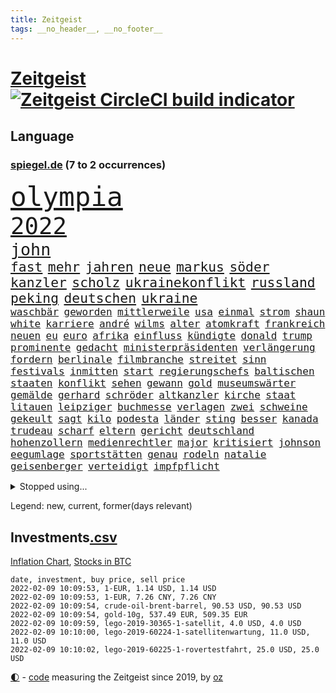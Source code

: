 ```yaml
---
title: Zeitgeist
tags: __no_header__, __no_footer__
---
```


# [Zeitgeist](https://oliz.io/zeitgeist/) [![Zeitgeist CircleCI build indicator](https://circleci.com/gh/ooz/zeitgeist.svg?style=shield)](https://circleci.com/gh/ooz/zeitgeist)

## Language

<h3><a href="https://www.spiegel.de" target="_blank">spiegel.de</a> (7 to 2 occurrences)</h3>
<p style="font-family:monospace">
<span style="font-size:32pt"><a href="news_links.html#olympia" class="current">olympia</a></span>
<br>
<span style="font-size:28pt"><a href="news_links.html#2022" class="current">2022</a></span>
<br>
<span style="font-size:20pt"><a href="news_links.html#john" class="current">john</a></span>
<br>
<span style="font-size:16pt"><a href="news_links.html#fast" class="current">fast</a></span>
<span style="font-size:16pt"><a href="news_links.html#mehr" class="current">mehr</a></span>
<span style="font-size:16pt"><a href="news_links.html#jahren" class="current">jahren</a></span>
<span style="font-size:16pt"><a href="news_links.html#neue" class="current">neue</a></span>
<span style="font-size:16pt"><a href="news_links.html#markus" class="current">markus</a></span>
<span style="font-size:16pt"><a href="news_links.html#söder" class="current">söder</a></span>
<span style="font-size:16pt"><a href="news_links.html#kanzler" class="current">kanzler</a></span>
<span style="font-size:16pt"><a href="news_links.html#scholz" class="current">scholz</a></span>
<span style="font-size:16pt"><a href="news_links.html#ukrainekonflikt" class="current">ukrainekonflikt</a></span>
<span style="font-size:16pt"><a href="news_links.html#russland" class="current">russland</a></span>
<span style="font-size:16pt"><a href="news_links.html#peking" class="current">peking</a></span>
<span style="font-size:16pt"><a href="news_links.html#deutschen" class="current">deutschen</a></span>
<span style="font-size:16pt"><a href="news_links.html#ukraine" class="current">ukraine</a></span>
<br>
<span style="font-size:12pt"><a href="news_links.html#waschbär" class="current">waschbär</a></span>
<span style="font-size:12pt"><a href="news_links.html#geworden" class="current">geworden</a></span>
<span style="font-size:12pt"><a href="news_links.html#mittlerweile" class="current">mittlerweile</a></span>
<span style="font-size:12pt"><a href="news_links.html#usa" class="current">usa</a></span>
<span style="font-size:12pt"><a href="news_links.html#einmal" class="current">einmal</a></span>
<span style="font-size:12pt"><a href="news_links.html#strom" class="current">strom</a></span>
<span style="font-size:12pt"><a href="news_links.html#shaun" class="new">shaun</a></span>
<span style="font-size:12pt"><a href="news_links.html#white" class="current">white</a></span>
<span style="font-size:12pt"><a href="news_links.html#karriere" class="current">karriere</a></span>
<span style="font-size:12pt"><a href="news_links.html#andré" class="current">andré</a></span>
<span style="font-size:12pt"><a href="news_links.html#wilms" class="new">wilms</a></span>
<span style="font-size:12pt"><a href="news_links.html#alter" class="current">alter</a></span>
<span style="font-size:12pt"><a href="news_links.html#atomkraft" class="current">atomkraft</a></span>
<span style="font-size:12pt"><a href="news_links.html#frankreich" class="current">frankreich</a></span>
<span style="font-size:12pt"><a href="news_links.html#neuen" class="current">neuen</a></span>
<span style="font-size:12pt"><a href="news_links.html#eu" class="current">eu</a></span>
<span style="font-size:12pt"><a href="news_links.html#euro" class="current">euro</a></span>
<span style="font-size:12pt"><a href="news_links.html#afrika" class="current">afrika</a></span>
<span style="font-size:12pt"><a href="news_links.html#einfluss" class="current">einfluss</a></span>
<span style="font-size:12pt"><a href="news_links.html#kündigte" class="current">kündigte</a></span>
<span style="font-size:12pt"><a href="news_links.html#donald" class="current">donald</a></span>
<span style="font-size:12pt"><a href="news_links.html#trump" class="current">trump</a></span>
<span style="font-size:12pt"><a href="news_links.html#prominente" class="current">prominente</a></span>
<span style="font-size:12pt"><a href="news_links.html#gedacht" class="current">gedacht</a></span>
<span style="font-size:12pt"><a href="news_links.html#ministerpräsidenten" class="current">ministerpräsidenten</a></span>
<span style="font-size:12pt"><a href="news_links.html#verlängerung" class="current">verlängerung</a></span>
<span style="font-size:12pt"><a href="news_links.html#fordern" class="current">fordern</a></span>
<span style="font-size:12pt"><a href="news_links.html#berlinale" class="current">berlinale</a></span>
<span style="font-size:12pt"><a href="news_links.html#filmbranche" class="current">filmbranche</a></span>
<span style="font-size:12pt"><a href="news_links.html#streitet" class="current">streitet</a></span>
<span style="font-size:12pt"><a href="news_links.html#sinn" class="current">sinn</a></span>
<span style="font-size:12pt"><a href="news_links.html#festivals" class="current">festivals</a></span>
<span style="font-size:12pt"><a href="news_links.html#inmitten" class="current">inmitten</a></span>
<span style="font-size:12pt"><a href="news_links.html#start" class="current">start</a></span>
<span style="font-size:12pt"><a href="news_links.html#regierungschefs" class="current">regierungschefs</a></span>
<span style="font-size:12pt"><a href="news_links.html#baltischen" class="new">baltischen</a></span>
<span style="font-size:12pt"><a href="news_links.html#staaten" class="current">staaten</a></span>
<span style="font-size:12pt"><a href="news_links.html#konflikt" class="current">konflikt</a></span>
<span style="font-size:12pt"><a href="news_links.html#sehen" class="current">sehen</a></span>
<span style="font-size:12pt"><a href="news_links.html#gewann" class="current">gewann</a></span>
<span style="font-size:12pt"><a href="news_links.html#gold" class="current">gold</a></span>
<span style="font-size:12pt"><a href="news_links.html#museumswärter" class="new">museumswärter</a></span>
<span style="font-size:12pt"><a href="news_links.html#gemälde" class="current">gemälde</a></span>
<span style="font-size:12pt"><a href="news_links.html#gerhard" class="current">gerhard</a></span>
<span style="font-size:12pt"><a href="news_links.html#schröder" class="current">schröder</a></span>
<span style="font-size:12pt"><a href="news_links.html#altkanzler" class="current">altkanzler</a></span>
<span style="font-size:12pt"><a href="news_links.html#kirche" class="current">kirche</a></span>
<span style="font-size:12pt"><a href="news_links.html#staat" class="current">staat</a></span>
<span style="font-size:12pt"><a href="news_links.html#litauen" class="current">litauen</a></span>
<span style="font-size:12pt"><a href="news_links.html#leipziger" class="current">leipziger</a></span>
<span style="font-size:12pt"><a href="news_links.html#buchmesse" class="new">buchmesse</a></span>
<span style="font-size:12pt"><a href="news_links.html#verlagen" class="new">verlagen</a></span>
<span style="font-size:12pt"><a href="news_links.html#zwei" class="current">zwei</a></span>
<span style="font-size:12pt"><a href="news_links.html#schweine" class="current">schweine</a></span>
<span style="font-size:12pt"><a href="news_links.html#gekeult" class="new">gekeult</a></span>
<span style="font-size:12pt"><a href="news_links.html#sagt" class="current">sagt</a></span>
<span style="font-size:12pt"><a href="news_links.html#kilo" class="current">kilo</a></span>
<span style="font-size:12pt"><a href="news_links.html#podesta" class="new">podesta</a></span>
<span style="font-size:12pt"><a href="news_links.html#länder" class="current">länder</a></span>
<span style="font-size:12pt"><a href="news_links.html#sting" class="new">sting</a></span>
<span style="font-size:12pt"><a href="news_links.html#besser" class="current">besser</a></span>
<span style="font-size:12pt"><a href="news_links.html#kanada" class="current">kanada</a></span>
<span style="font-size:12pt"><a href="news_links.html#trudeau" class="new">trudeau</a></span>
<span style="font-size:12pt"><a href="news_links.html#scharf" class="current">scharf</a></span>
<span style="font-size:12pt"><a href="news_links.html#eltern" class="current">eltern</a></span>
<span style="font-size:12pt"><a href="news_links.html#gericht" class="current">gericht</a></span>
<span style="font-size:12pt"><a href="news_links.html#deutschland" class="current">deutschland</a></span>
<span style="font-size:12pt"><a href="news_links.html#hohenzollern" class="new">hohenzollern</a></span>
<span style="font-size:12pt"><a href="news_links.html#medienrechtler" class="new">medienrechtler</a></span>
<span style="font-size:12pt"><a href="news_links.html#major" class="current">major</a></span>
<span style="font-size:12pt"><a href="news_links.html#kritisiert" class="current">kritisiert</a></span>
<span style="font-size:12pt"><a href="news_links.html#johnson" class="current">johnson</a></span>
<span style="font-size:12pt"><a href="news_links.html#eegumlage" class="current">eegumlage</a></span>
<span style="font-size:12pt"><a href="news_links.html#sportstätten" class="current">sportstätten</a></span>
<span style="font-size:12pt"><a href="news_links.html#genau" class="current">genau</a></span>
<span style="font-size:12pt"><a href="news_links.html#rodeln" class="current">rodeln</a></span>
<span style="font-size:12pt"><a href="news_links.html#natalie" class="current">natalie</a></span>
<span style="font-size:12pt"><a href="news_links.html#geisenberger" class="current">geisenberger</a></span>
<span style="font-size:12pt"><a href="news_links.html#verteidigt" class="current">verteidigt</a></span>
<span style="font-size:12pt"><a href="news_links.html#impfpflicht" class="current">impfpflicht</a></span>
</p>
<details>
<summary>Stopped using...</summary>
<p class="former" style="font-size:12pt">
magdeburg(477) bewaffnete(476) bundeswehr(476) libanon(476) mächtige(476) scheinen(476) schrieb(476) beschreibt(475) eustaaten(475) evakuiert(475) fort(475) identifiziert(475) innenminister(475) lautet(475) locker(475) passanten(475) rassistisch(475) sicherheitskräfte(475) strand(475) verhandelt(475) dinge(474) million(474) pakistan(474) schatten(474) bar(473) becker(473) bundespolizei(473) diskussion(473) entdeckte(473) haseloff(473) innenstadt(473) lebenslanger(473) leere(473) main(473) wen(473) österreichische(473) abenteuer(472) emma(472) kritiker(472) privaten(472) recherchen(472) reiche(472) schlimmer(472) terroristen(472) umwelt(472) antarktis(471) b(471) badenwürttembergs(471) besitzer(471) einzelne(471) gutes(471) höheren(471) liege(471) paare(471) werk(471) bmw(470) elektroauto(470) froh(470) medizin(470) mordfall(470) stefan(470) streiks(470) zahlt(470) analyse(469) anscheinend(469) bildungsministerin(469) bitte(469) branchen(469) dominiert(469) großaufgebot(469) kieler(469) pariser(469) reformen(469) rettungskräfte(469) riss(469) super(469) teheran(469) umweltministerin(469) aktien(468) beschluss(468) coronainfektionen(468) dach(468) ehre(468) erscheinen(468) gewissen(468) greta(468) herzogin(468) kapitän(468) kolumne(468) la(468) mangelt(468) nicola(468) schaltet(468) stärken(468) thunberg(468) belasten(467) beweisen(467) gewaltig(467) gewinner(467) historische(467) negativ(467) spdpolitikerin(467) zeremonie(467) überrascht(467) arsenal(466) attentat(466) benzin(466) beteiligten(466) format(466) jahrzehnte(466) kanzleramt(466) konflikte(466) messer(466) phase(466) quote(466) senken(466) unterschiedlich(466) amerika(465) anschläge(465) bull(465) fußballprofi(465) moderator(465) niederlagen(465) red(465) spekuliert(465) trauer(465) zusammenarbeit(465) zwillinge(465) angesteckt(464) behandeln(464) csuchef(464) endgültig(464) jobs(464) lionel(464) messi(464) r(464) rand(464) tweet(464) verbreitung(464) vorübergehend(464) 99(463) beginnen(463) debatten(463) distanziert(463) durften(463) ertragen(463) klimaschützer(463) medikament(463) 33(462) bestellt(462) forderte(462) hände(462) kostenlose(462) aufnahme(461) dänischen(461) gemein(461) irans(461) kehrte(461) kindesmissbrauch(461) standen(461) umsatz(461) update(461) aufbauen(460) drastische(460) etliche(460) august(459) freude(459) größeren(459) qualifikation(459) yorks(459) angeklagten(458) herrschen(458) reagierten(458) taiwan(458) volle(458) franziskus(457) ministerpräsidentin(457) perfekte(457) coronaschutz(456) ehe(456) einsetzen(456) gesamten(456) verfehlt(456) automobilgeschichte(455) begeisterten(455) eklat(455) kinos(455) leichtathletik(455) schlicht(455) tiefen(455) vermeintlichen(455) verschwanden(455) verzögern(455) zahlte(455) zugelassen(455) überschwemmungen(455) genehmigung(454) aufstellen(453) gedanken(452) golden(452) kate(452) konsum(452) letztes(452) patient(452) 28(451) beschlagnahmt(451) erschienen(451) fernsehen(451) registrieren(451) wien(451) 1000(450) erdbeben(450) monats(450) rose(450) seltsame(450) milliardenhöhe(449) vorgelegt(449) ereignisse(448) erschießt(448) mancher(448) präsenzunterricht(448) rasen(448) einiger(447) general(447) parallelen(447) pfund(447) kontaktbeschränkungen(446) nachts(446) ute(446) fehlten(445) kostenlos(445) verzeichnet(445) begrüßt(444) strenger(444) wirksamkeit(444) schlugen(443) enttäuschung(442) gouverneur(442) konferenz(442) empfehlung(441) fußballem(441) hängen(441) terrorismus(441) vermeintlich(440) vertagt(440) ältere(440) überfahren(439) geborgen(437) läden(437) rutschte(437) dramatischen(436) runden(436) kapitel(435) pilot(435) afghanische(434) erforscht(434) erhöhung(433) lebensgefährlich(431) schmerz(431) versorgung(431) vermissten(429) verschafft(429) schritten(427) athletinnen(425) gesundheitliche(425) günther(425) tuchel(425) missachtung(424) anderswo(422) held(422) existenz(421) missbrauchskomplex(421) eingeräumt(420) ferien(419) service(419) tragischen(419) drohne(417) gebieten(416) sicherheitsvorkehrungen(416) farbe(415) härtere(415) impfzentrum(414) sprit(414) renommierten(412) superwahljahr(412) gala(409) lieferengpässe(409) mängel(406) fotografieren(405) ärgern(405) gelangt(399) interviews(398) befunden(395) behindert(393) seniorin(386) einsatzkräften(381) mangelnde(379) trocken(378) schwangerschaftsabbrüche(374) stationiert(374) technische(366) cent(364) juristische(360) luxemburg(359) extremwetter(350) trinken(348) stromnetz(346) taucher(346) benannt(337) neuanfang(332) j(329) rausch(323) krimi(316) stadien(314) einstecken(312) elfjährigen(311) rum(311) ärmsten(309) konservative(306) angefeindet(305) gregor(305) dementieren(301) besetzen(295) zypern(291) 22jähriger(289) angebote(289) witwe(289) entmachtete(285) scharfen(284) wüste(282) werte(280) sat1(278) fasst(275) willkommen(272) zwischenfall(271) zufriedener(270) lebensgefährliche(269) afghanischen(265) millionensumme(261) übergriff(250) vorreiter(248) 25jährige(247) rebellen(247) zurückzukehren(246) ausgewählt(245) birgt(245) beworfen(244) historikerin(243) waldbrände(241) 38(240) bond(240) meilenstein(240) eingeholt(237) ängste(236) autofahrern(235) eingestürzt(235) fossile(234) ständigen(233) ungeimpft(232) gesprungen(231) müll(230) impfquote(229) tank(229) banden(227) todesdrohungen(227) bitteren(225) fünfjähriger(224) hit(224) knochen(224) spitzen(224) minsk(223) darstellung(222) sechzigerjahre(221) zusammenarbeiten(221) hakt(220) welterfolg(220) tribüne(217) formiert(216) ifoumfrage(216) stundenlang(216) biss(215) belgischen(214) regenfälle(214) temperatur(214) jemals(213) rechtswidrig(213) asylanträge(212) truppe(212) brannte(210) terroranschlag(210) leichten(209) ausschnitte(208) lloyd(208) schäumt(208) strikt(208) hollywoodstar(207) volk(207) 28jähriger(205) irre(205) journal(205) kroatien(205) potenzielle(204) aufgeflogen(203) seenot(203) 160(202) europol(202) britisches(200) furcht(198) aufbau(197) fazit(197) tour(196) eröffnen(195) leroy(194) sané(194) venedig(193) stilkritik(192) roter(191) sperrung(191) cup(190) 2007(189) 1300(188) werkstatt(187) lukaku(186) romelu(186) bedankt(185) präsentierte(185) andorra(183) beides(183) leser(182) aushalten(181) geklettert(181) wanderer(181) aufruhr(180) crown(180) lieferengpässen(180) ermordung(179) fühlte(179) landsleute(179) flut(178) funktionär(178) nbastar(178) zähne(178) buchen(177) errichtet(177) polnischen(177) zehnte(177) colorado(175) 14jähriger(174) berufe(174) hochwasser(174) debattieren(173) 210(172) timing(171) henry(169) härteres(168) supermärkte(168) pferde(167) mainzer(166) rückkehrer(166) dämpfen(165) ministerpräsidentenkonferenz(164) lukrative(163) cduchefs(162) entthront(162) erkunden(162) schwach(162) analysten(161) nachhaltiger(161) 1999(160) atomwaffen(160) impfstatus(160) nachträglich(160) nazizeit(160) zeichnen(160) zivile(159) nbaprofi(158) 'ndrangheta(157) gültig(157) wiedereröffnet(157) bedrohen(156) achtzigerjahren(155) drauf(155) gegensteuern(155) unglücks(155) verkehrsministerium(155) gedränge(154) rast(154) 400000(153) abflug(153) befürchtete(153) exil(152) überschreiten(152) uniform(151) zwielicht(151) aufkommen(150) löscht(150) kommandeur(149) roland(149) tankstellen(149) 05(148) ankommen(148) demonstrierende(148) ausgeflogen(147) büchern(147) chappatte(147) gebrannt(147) grünenfraktionschefin(147) experimente(145) guinea(145) konten(144) krankenwagen(144) inneren(143) mobbing(143) z(143) prallte(142) verletzten(142) kult(140) ligaspiel(140) trauerbegleiterin(140) erbeuteten(139) gadgets(139) harris(139) kamala(139) seelische(139) spektakulärer(139) garmischpartenkirchen(138) zwölfjähriger(138) lutz(137) verordnung(137) besessen(136) reisten(136) staatsanwalt(136) bedanken(135) klopp(135) linkenpolitikerin(135) music(135) positionieren(135) verschwörungstheoretiker(135) fühlten(134) teamkollege(134) kalten(133) regale(133) teilzunehmen(133) starstürmer(132) vizepräsident(132) weihnachtsgeschäft(132) predigt(131) wright(131) anschlags(130) ausgeschöpft(130) bunte(130) ließe(130) vorgeladen(130) operationen(129) abnehmen(128) manuela(128) standard(128) charly(127) herrschten(127) radikalisierung(127) a3(126) beeinträchtigen(126) boss(126) diplomatischen(126) gysi(126) statistische(126) boosterimpfungen(125) mittelfristig(125) satt(125) breuer(124) geständnis(124) lka(124) nackt(124) unterziehen(124) virginia(124) absicht(123) arktis(123) sportwagen(123) freiem(122) gangster(121) grenzregion(121) ausgetauscht(120) innovationen(120) schwedens(120) bildungssystem(119) hübner(119) langsamer(118) bekräftigt(117) brooklyn(117) direktor(117) durchgreifen(117) millionencoup(117) schwesig(117) spiegelkorrespondent(117) überreicht(116) hoeneß(115) abgaben(114) grafiken(114) millionenhöhe(114) prosieben(114) umstände(114) ableger(113) drohnenangriff(113) euländern(113) reh(113) türeci(113) özlem(113) evergrande(112) feministin(112) riefen(111) straft(111) aussichten(110) nrwregierungschef(110) 16jähriger(109) außergewöhnlichen(109) beratungen(109) heizung(109) protestierten(109) 2050(108) erdgas(108) lava(108) verirrt(108) ausbauen(107) gier(106) pence(106) türsteher(106) korruptionsverdacht(105) verbindliche(105) deutschlandweit(104) klischees(104) wohnraum(104) schweinfurt(103) tournee(103) ampelregierung(102) fügen(101) vermutete(101) erwerb(100) grundlegende(100) halbes(100) traurigkeit(100) versorgungskrise(100) isoliert(99) begriffe(98) fernseher(98) irving(98) kyrie(98) lissabon(98) neonazi(98) videotest(98) plastikmüll(97) wirtschafts(97) einander(96) 1970(95) deutsch(95) schlechtem(95) hyperschallrakete(94) milan(94) neugeborenes(94) webb(94) rekonstruiert(93) 66(92) aktivitäten(91) brennenden(91) namibia(91) sozialdemokrat(91) ambitioniert(90) artensterben(90) blamiert(90) gewinnerinnen(90) langfristige(90) michaela(90) 35jährige(89) kultusministerinnen(89) maryland(89) staates(89) stereotype(89) unbrauchbar(89) ruhig(88) tschüss(88) unbekannter(88) 41(87) erfanden(87) exuspräsident(87) geldvermögen(87) gesamtsieg(87) gewaltsamer(87) registrierten(87) wahldebakel(87) ware(87) chronisch(86) dan(86) däne(86) leck(86) patientin(86) special(86) verblüffend(86) wahnsinns(86) weitgehende(86) kulturen(85) mathematik(85) nets(85) schuhmacher(85) wilder(85) bundesligapartie(84) dieselpreis(84) qanon(84) bescherte(83) diente(83) todeszahlen(83) zugeständnisse(83) akzeptanz(82) anschauen(82) belohnung(82) masked(82) opel(82) verwundert(82) wetteraufzeichnungen(82) coronaexperten(81) erkannte(81) kroatischen(81) rentenversicherung(81) wehrbeauftragte(81) eintraf(80) lockt(80) preisverleihung(80) unterhändler(80) versuche(80) atomenergie(79) ausgewählten(79) extremismus(79) löchern(79) niedrige(79) playstation(79) schlimme(79) sonys(79) spaghetti(79) zentral(79) andernorts(78) cdupolitikerin(78) cruz(78) gezielten(78) prien(78) reichten(78) soziologe(78) tödliches(78) direktmandate(77) penny(77) produzenten(77) revolutionären(77) bestehende(76) festspiele(76) klimafreundlich(76) präzise(76) tvreportage(76) überquerte(76) abfälle(75) kuss(75) 71jährigen(74) aufdeckte(74) cavallo(74) defekt(74) geringverdiener(74) hirsch(74) josh(74) komplikationen(74) nhl(74) zusicherung(74) chicago(73) lira(73) traditionell(73) 41jähriger(72) empfohlen(72) motors(72) nutzung(72) rookie(72) eröffnete(71) iserlohn(71) simple(71) annullierung(70) austin(70) eusonderbeauftragte(70) fotografin(70) hochformat(70) nervös(70) paparazzi(70) uneindeutig(70) wille(70) cduvorstand(69) turbulenten(69) 1931(68) autonome(68) geschaut(68) schwerverletzter(68) technologien(68) westlicher(68) ärzteverband(68) netflixserie(67) zwölfjährige(67) dankbarkeit(66) klimazielen(66) mülltonnen(66) 27jähriger(65) galápagosinseln(65) stadtrand(65) stereotyp(65) sympathisanten(65) musikfestival(64) ndr(64) paraguay(64) songtexte(64) ernannte(63) etlicher(63) gewaltsamen(63) ketten(63) moderiert(63) verschlechternden(63) ac(62) begrüßte(62) innenstädten(62) kasernen(62) marburger(62) marode(62) schmerzensgeld(62) schärfere(62) vatikan(62) bescheid(61) rezepten(61) cessna(60) offenes(60) 1968(59) anhält(59) felswand(59) geldregen(59) technischer(59) trip(59) überlebender(59) aufstellte(58) dartswm(58) geister(58) nächstem(58) scheiden(58) auszuhalten(57) böller(57) ganzes(57) museen(57) windeln(57) xavi(57) şahin(57) 2gplusregel(56) arbeitswelt(56) auseinandersetzungen(56) bevorzugen(56) bewirken(56) feuerwerk(56) generalstaatsanwaltschaft(56) globe(56) kollidierte(56) sap(56) veganen(56) blumen(55) khan(55) schifffahrt(55) stadtderby(55) usautomarkt(55) danken(54) hinein(54) truppenbewegungen(54) zustande(54) bunten(53) fehlenden(53) frederiksen(53) impfskepsis(53) rückhalt(53) südafrikas(53) verunglückten(53) ausfuhr(52) feiertage(52) fesseln(52) künstliches(52) piloten(52) beschlüsse(51) energiekonzern(51) coronarunde(50) flüchtenden(50) taucht(50) vietnamesischer(50) watson(50) wirte(50) belarus/polen(49) entspannten(49) fliegenden(49) rollsroyce(49) schikaniert(49) bearbeiten(48) elmar(48) finanzschwachen(48) juraprofessor(48) kalb(48) magnus(48) pfosten(48) winterurlaub(48) aserbaidschan(47) bergkarabach(47) nbc(47) zielen(47) allgemeinmediziner(46) geboostert(46) magen(46) plattencover(46) rydzek(46) radcliffe(45) redakteurinnen(45) turniers(45) basketballsuperstar(44) blinding(44) brennt(44) cdugeneralsekretär(44) einstufen(44) exwerdertrainer(44) lights(44) modernisieren(44) polizeiruffolge(44) side(44) story(44) triage(44) weeknd(44) besorgniserregende(43) geteilt(43) tatwaffe(43) bundesbildungsministerin(42) fehlgeburt(42) götter(42) ligapartie(42) mercedesbenz(42) nordische(42) olympianorm(42) würdigte(42) bulls(41) gerwyn(41) kapitalismus(41) unveröffentlichte(41) überrannt(41) chefredaktion(40) englisches(40) zwölfjährigen(40) kultstatus(39) mitarbeitenden(39) profitierten(39) fluglinien(38) glamour(38) glyphosat(38) jahreshauptversammlung(38) kipping(38) sozialsenatorin(38) todestag(38) verletzung(38) wanken(38) büroräume(37) erfrieren(37) frühe(37) herzstillstand(37) kuriosen(37) re(37) schwan(37) beherzter(36) covid19medikament(36) gereicht(36) schotten(36) umgestaltet(36) umweltfreundlich(36) unterirdischen(36) vietnamesische(36) bönisch(35) faber(35) gottesdienst(35) jauch(35) langläuferinnen(35) mecklenburgvorpommerns(35) nervigen(35) versuchtem(35) brown(34) gerard(34) haßelmann(34) lamb(34) weltcupsieg(34) xinjiang(34) rätselhafter(33) verschleppung(33) alpenländer(32) ebay(32) haften(32) kleinanzeigen(32) problemlos(32) schwierigsten(32) uğur(32) verdienste(32) winterurlauber(32) begünstigen(31) bewacht(31) fingern(31) heterosexuelle(31) meisterschaft(31) schnellt(31) schulleiter(31) zweifler(31) bosse(30) klausur(30) prüfer(30) reichsbürger(30) untererfassung(30) verwaltungsgebäude(30) wiederhergestellt(30) boy(29) flügel(29) machtdemonstration(29) rosafarbenen(29) singlecharts(29) unerlaubt(29) verurteilen(29) weihnachtszeit(29) globes(28) hallendach(28) hochhauses(28) mpk(28) obdachlos(28) widerrufen(28) élyséepalast(28) belächelt(27) emotionale(27) ersatzbank(27) kriminalpolizei(27) pennymarkt(27) riad(27) wackelt(27) balkan(26) banknoten(26) baumann(26) busse(26) einschätzen(26) lunge(26) oberstdorf(26) schied(26) usdemokratie(26) 68(25) 71(25) energieversorger(25) bildschirm(24) einsatzbereit(24) kanzlerkür(24) merken(24) mosel(24) muskeln(24) sanitäter(24) schönes(24) anordnung(23) herzlich(23) parteizentrale(23) aida(22) anbietern(22) bürgerrechte(22) coronaprotesten(22) energieversorgern(22) herben(22) hüpfburg(22) kraftwerk(22) moderierte(22) pandemiefolgen(22) riskanten(22) rückenwind(22) straßenkarneval(22) tvbericht(22) winterberg(22) beweis(21) conference(21) geschlossene(21) konservativer(21) toyota(21) ansprüche(20) beherrscht(20) eingegangen(20) kinderzimmer(20) kreuzfahrt(20) köstlichen(20) abgewälzt(19) belastbar(19) bowl(19) impfregister(19) kräftiges(19) medium(19) militante(19) vierschanzentournee(19) abwasser(18) erkennt(18) instrument(18) normalen(18) schimpfen(18) umweltfreundliche(18) weltbekannt(18) fastfoodkette(17) oberender(17) prozesses(17) socken(17) blicke(16) böllern(16) gelder(16) gerichtlichen(16) leonardo(16) nachwuchsspieler(16) serienstar(16) toll(16) xi'an(16) zusammengefasst(16) affleck(15) allzu(15) geputscht(15) kaczyński(15) pischef(15) bauwerk(14) humanitären(14) keanu(14) kryptogeld(14) schaumwein(14) spektakulärsten(14) tierische(14) verkehrsbehinderungen(14) weltraumteleskop(14) abgelaufenen(13) alpenland(13) dicaprio(13) farben(13) haderte(13) kreuzfahrten(13) sowjetstaaten(13) tannenbaum(13) absicherung(12) amy(12) auszeichnet(12) bahnradweltmeisterin(12) einspringen(12) lanka(12) pieters(12) sri(12) teuersten(12) zerfallen(12) angeschossen(11) ladung(11) silvesterpartys(11) tiananmenmassakers(11) umwirbt(11) waffenstillstand(11)
</p>
</details>
<p>Legend: <span class="new">new</span>, <span class="current">current</span>, <span class="former">former(days relevant)</span></p>

## Investments[.csv](investments.csv)

[Inflation Chart](https://inflationchart.com),
[Stocks in BTC](https://stonksinbtc.xyz/)

```
date, investment, buy price, sell price
2022-02-09 10:09:53, 1-EUR, 1.14 USD, 1.14 USD
2022-02-09 10:09:53, 1-EUR, 7.26 CNY, 7.26 CNY
2022-02-09 10:09:54, crude-oil-brent-barrel, 90.53 USD, 90.53 USD
2022-02-09 10:09:54, gold-10g, 537.49 EUR, 509.35 EUR
2022-02-09 10:09:59, lego-2019-30365-1-satellit, 4.0 USD, 4.0 USD
2022-02-09 10:10:00, lego-2019-60224-1-satellitenwartung, 11.0 USD, 11.0 USD
2022-02-09 10:10:02, lego-2019-60225-1-rovertestfahrt, 25.0 USD, 25.0 USD
```

<footer>
<a href="javascript:toggleTheme()" class="nav">🌓</a>
- <a href="https://github.com/ooz/zeitgeist">code</a> measuring the Zeitgeist since 2019, by <a href="https://oliz.io">oz</a>
</footer>

